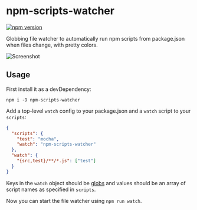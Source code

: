 # npm-scripts-watcher

[![npm version](https://img.shields.io/npm/v/npm-scripts-watcher.svg)](https://www.npmjs.com/package/npm-scripts-watcher)

Globbing file watcher to automatically run npm scripts from package.json when files change, with pretty colors.

![Screenshot](https://raw.github.com/wehkamp/npm-scripts-watcher/master/screenshot.png)

## Usage

First install it as a devDependency:

```
npm i -D npm-scripts-watcher
```

Add a top-level `watch` config to your package.json and a `watch` script to your `scripts`:

```json
{
  "scripts": {
    "test": "mocha",
    "watch": "npm-scripts-watcher"
  },
  "watch": {
    "{src,test}/**/*.js": ["test"]
  }
}
```

Keys in the `watch` object should be [globs](https://www.npmjs.com/package/glob) and values should be an array of script
names as specified in `scripts`.

Now you can start the file watcher using `npm run watch`.
